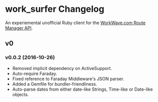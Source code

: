 # work_surfer Changelog

An experiemental unofficial Ruby client for the
[WorkWave.com Route Manager API](https://wwrm.workwave.com/api).

## v0

### v0.0.2 (2016-10-26)

- Removed implicit dependency on ActiveSupport.
- Auto-require Faraday.
- Fixed reference to Faraday Middleware's JSON parser.
- Added a Gemfile for bundler-friendliness.
- Auto-parse dates from either date-like Strings, Time-like or Date-like
  objects.
